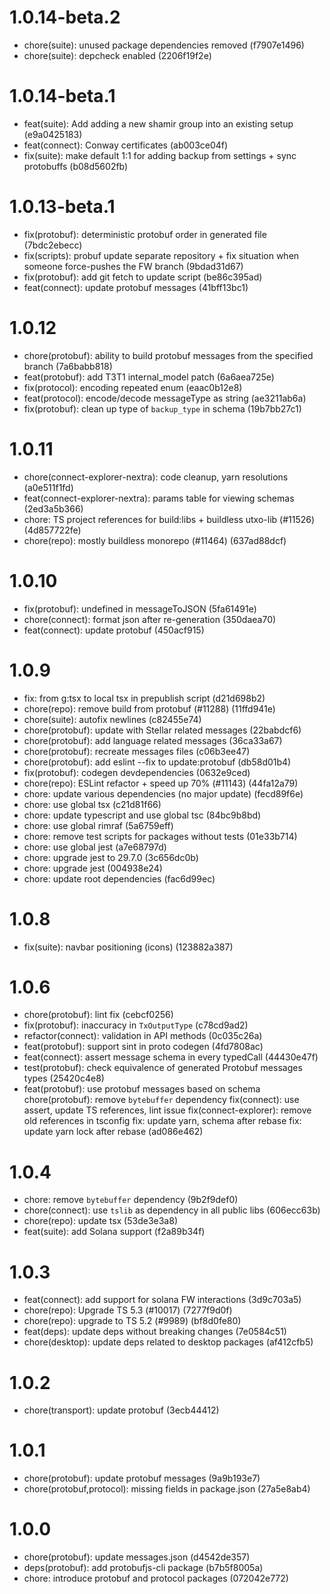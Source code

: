 # 1.0.14-beta.2

-   chore(suite): unused package dependencies removed (f7907e1496)
-   chore(suite): depcheck enabled (2206f19f2e)

# 1.0.14-beta.1

-   feat(suite): Add adding a new shamir group into an existing setup (e9a0425183)
-   feat(connect): Conway certificates (ab003ce04f)
-   fix(suite): make default 1:1 for adding backup from settings + sync protobuffs (b08d5602fb)

# 1.0.13-beta.1

-   fix(protobuf): deterministic protobuf order in generated file (7bdc2ebecc)
-   fix(scripts): probuf update separate repository + fix situation when someone force-pushes the FW branch (9bdad31d67)
-   fix(protobuf): add git fetch to update script (be86c395ad)
-   feat(connect): update protobuf messages (41bff13bc1)

# 1.0.12

-   chore(protobuf): ability to build protobuf messages from the specified branch (7a6babb818)
-   feat(protobuf): add T3T1 internal_model patch (6a6aea725e)
-   fix(protocol): encoding repeated enum (eaac0b12e8)
-   feat(protocol): encode/decode messageType as string (ae3211ab6a)
-   fix(protobuf): clean up type of `backup_type` in schema (19b7bb27c1)

# 1.0.11

-   chore(connect-explorer-nextra): code cleanup, yarn resolutions (a0e511f1fd)
-   feat(connect-explorer-nextra): params table for viewing schemas (2ed3a5b366)
-   chore: TS project references for build:libs + buildless utxo-lib (#11526) (4d857722fe)
-   chore(repo): mostly buildless monorepo (#11464) (637ad88dcf)

# 1.0.10

-   fix(protobuf): undefined in messageToJSON (5fa61491e)
-   chore(connect): format json after re-generation (350daea70)
-   feat(connect): update protobuf (450acf915)

# 1.0.9

-   fix: from g:tsx to local tsx in prepublish script (d21d698b2)
-   chore(repo): remove build from protobuf (#11288) (11ffd941e)
-   chore(suite): autofix newlines (c82455e74)
-   chore(protobuf): update with Stellar related messages (22babdcf6)
-   chore(protobuf): add language related messages (36ca33a67)
-   chore(protobuf): recreate messages files (c06b3ee47)
-   chore(protobuf): add eslint --fix to update:protobuf (db58d01b4)
-   fix(protobuf): codegen devdependencies (0632e9ced)
-   chore(repo): ESLint refactor + speed up 70% (#11143) (44fa12a79)
-   chore: update various dependencies (no major update) (fecd89f6e)
-   chore: use global tsx (c21d81f66)
-   chore: update typescript and use global tsc (84bc9b8bd)
-   chore: use global rimraf (5a6759eff)
-   chore: remove test scripts for packages without tests (01e33b714)
-   chore: use global jest (a7e68797d)
-   chore: upgrade jest to 29.7.0 (3c656dc0b)
-   chore: upgrade jest (004938e24)
-   chore: update root dependencies (fac6d99ec)

# 1.0.8

-   fix(suite): navbar positioning (icons) (123882a387)

# 1.0.6

-   chore(protobuf): lint fix (cebcf0256)
-   fix(protobuf): inaccuracy in `TxOutputType` (c78cd9ad2)
-   refactor(connect): validation in API methods (0c035c26a)
-   feat(protobuf): support sint in proto codegen (4fd7808ac)
-   feat(connect): assert message schema in every typedCall (44430e47f)
-   test(protobuf): check equivalence of generated Protobuf messages types (25420c4e8)
-   feat(protobuf): use protobuf messages based on schema chore(protobuf): remove `bytebuffer` dependency fix(connect): use assert, update TS references, lint issue fix(connect-explorer): remove old references in tsconfig fix: update yarn, schema after rebase fix: update yarn lock after rebase (ad086e462)

# 1.0.4

-   chore: remove `bytebuffer` dependency (9b2f9def0)
-   chore(connect): use `tslib` as dependency in all public libs (606ecc63b)
-   chore(repo): update tsx (53de3e3a8)
-   feat(suite): add Solana support (f2a89b34f)

# 1.0.3

-   feat(connect): add support for solana FW interactions (3d9c703a5)
-   chore(repo): Upgrade TS 5.3 (#10017) (7277f9d0f)
-   chore(repo): upgrade to TS 5.2 (#9989) (bf8d0fe80)
-   feat(deps): update deps without breaking changes (7e0584c51)
-   chore(desktop): update deps related to desktop packages (af412cfb5)

# 1.0.2

-   chore(transport): update protobuf (3ecb44412)

# 1.0.1

-   chore(protobuf): update protobuf messages (9a9b193e7)
-   chore(protobuf,protocol): missing fields in package.json (27a5e8ab4)

# 1.0.0

-   chore(protobuf): update messages.json (d4542de357)
-   deps(protobuf): add protobufjs-cli package (b7b5f8005a)
-   chore: introduce protobuf and protocol packages (072042e772)
